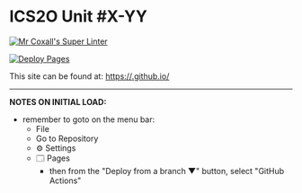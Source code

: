 # ICS2O Unit #X-YY

[![Mr Coxall's Super Linter](https://github.com/ICD20-Digital-Tech-LukeD/Unit2-01-JS-HelloWorld/workflows/Mr%20Coxall's%20Super%20Linter/badge.svg)](https://github.com/ICD20-Digital-Tech-LukeD/Unit2-01-JS-HelloWorld/actions)

[![Deploy Pages](https://github.com/ICD20-Digital-Tech-LukeD/Unit2-01-JS-HelloWorld/workflows/Deploy%20Pages/badge.svg)](https://github.com/ICD20-Digital-Tech-LukeD/Unit2-01-JS-HelloWorld/actions)

This site can be found at: [https://<OWNER>.github.io/<REPOSITORY>](https://ICD20-Digital-Tech-LukeD/Unit2-01-JS-HelloWorld)

---

**NOTES ON INITIAL LOAD:**
- remember to goto on the menu bar:
  - File
  - Go to Repository
  - ⚙ Settings
  - 🗔 Pages
    - then from the "Deploy from a branch ▼" button, select "GitHub Actions"
